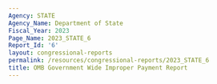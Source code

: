 ```yaml
---
Agency: STATE
Agency_Name: Department of State
Fiscal_Year: 2023
Page_Name: 2023_STATE_6
Report_Id: '6'
layout: congressional-reports
permalink: /resources/congressional-reports/2023_STATE_6
title: OMB Government Wide Improper Payment Report
---
```

